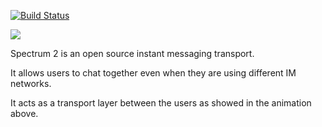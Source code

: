 [![Build Status](https://travis-ci.org/hanzz/spectrum2.png?branch=master)](https://travis-ci.org/hanzz/spectrum2)

![](http://spectrum.im/animation.gif)

Spectrum 2 is an open source instant messaging transport.

It allows users to chat together even when they are using different IM networks.

It acts as a transport layer between the users as showed in the animation above. 

